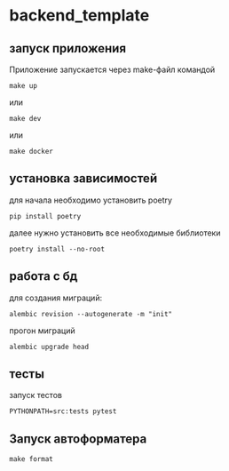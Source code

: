 # backend_template

## запуск приложения

Приложение запускается через make-файл командой

```shell
make up
```

или

```shell
make dev
```

или

```shell
make docker
```

## установка зависимостей

для начала необходимо установить poetry

```shell
pip install poetry
```

далее нужно установить все необходимые библиотеки

```shell
poetry install --no-root
```

## работа с бд

для создания миграций:

```shell
alembic revision --autogenerate -m "init"
```

прогон миграций

```shell
alembic upgrade head
```

## тесты

запуск тестов

```shell
PYTHONPATH=src:tests pytest
```

## Запуск автоформатера

```shell
make format
```
